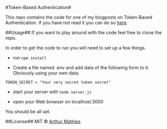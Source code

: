 #Token-Based Authentication#

This repo contains the code for one of my blogposts on Token-Based Authentication. If you have not read it you can do so [here](http://arthurmathies.com/2015/11/29/Authentication2/).

##Usage##
If you want to play around with the code feel free to clone the repo.

In order to get the code to run you will need to set up a few things.

* run `npm install`

* Create a file named .env and add data of the following form to it. Obviously using your own data.

```
TOKEN_SECRET = "Your very secret token secret"
```

* start your server with `node server.js`

* open your Web browser on localhost:3000

You should be all set.

##License##
MIT &copy; [Arthur Mathies](https://github.com/arthurmathies)